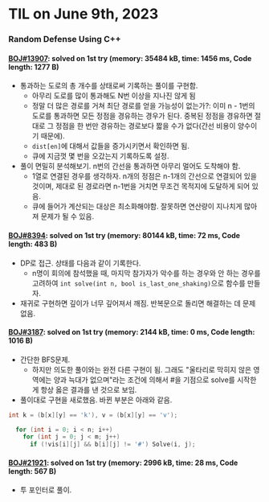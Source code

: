 # **TIL on June 9th, 2023**

### Random Defense Using C++
#### [BOJ#13907](/Problem%20Solving/boj/Dijkstra%20algorithm/13907-06-08-2023.cpp): solved on 1st try (memory: 35484 kB, time: 1456 ms, Code length: 1277 B)
* 통과하는 도로의 총 개수를 상태로써 기록하는 풀이를 구현함.
  - 아무리 도로를 많이 통과해도 N번 이상을 지나진 않게 됨
  - 정말 더 많은 경로를 거쳐 최단 경로를 얻을 가능성이 없는가?: 이미 n - 1번의 도로를 통과하면 모든 정점을 경유하는 경우가 된다. 중복된 정점을 경유하면 절대로 그 정점을 한 번만 경유하는 경로보다 짧을 수가 없다(간선 비용이 양수이기 때문에).
  - `dist[en]`에 대해서 값들을 증가시키면서 확인하면 됨.
  - 큐에 지금껏 몇 번을 오갔는지 기록하도록 설정.
* 풀이 면밀히 분석해보기. n번의 간선을 통과하면 아무리 멀어도 도착해야 함.
  - 1열로 연결된 경우를 생각하자. n개의 정점은 n-1개의 간선으로 연결되어 있을 것이며, 제대로 된 경로라면 n-1번을 거치면 무조건 목적지에 도달하게 되어 있음.
  - 큐에 들어가 계산되는 대상은 최소화해야함. 잘못하면 연산량이 지나치게 많아져 문제가 될 수 있음.


#### [BOJ#8394](/Problem%20Solving/boj/random%20defense/8394-06-09-2023.cpp): solved on 1st try (memory: 80144 kB, time: 72 ms, Code length: 483 B)
* DP로 접근. 상태를 다음과 같이 기록한다.
  - n명이 회의에 참석했을 때, 마지막 참가자가 악수를 하는 경우와 안 하는 경우를 고려하여 `int solve(int n, bool is_last_one_shaking)`으로 함수를 만들자.
* 재귀로 구현하면 깊이가 너무 깊어져서 깨짐. 반복문으로 돌리면 해결하는 데 문제 없음.


#### [BOJ#3187](/Problem%20Solving/boj/random%20defense/3187-06-09-2023.cpp): solved on 1st try (memory: 2144 kB, time: 0 ms, Code length: 1016 B)
* 간단한 BFS문제.
  - 하지만 의도한 풀이와는 완전 다른 구현이 됨. 그래도 "울타리로 막히지 않은 영역에는 양과 늑대가 없으며"라는 조건에 의해서 #을 기점으로 solve를 시작한 게 항상 옳은 결과를 낸 것으로 보임.
* 풀이대로 구현을 새로했음. 바뀐 부분은 아래와 같음.

```cpp
int k = (b[x][y] == 'k'), v = (b[x][y] == 'v');
```

```cpp
  for (int i = 0; i < n; i++)
    for (int j = 0; j < m; j++)
      if (!vis[i][j] && b[i][j] != '#') Solve(i, j);
```


#### [BOJ#21921](/Problem%20Solving/boj/random%20defense/21921-06-09-2023.cpp): solved on 1st try (memory: 2996 kB, time: 28 ms, Code length: 567 B)
* 투 포인터로 풀이.